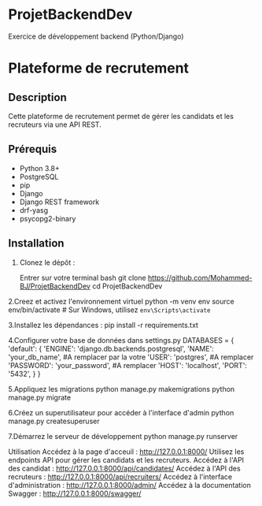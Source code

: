 # ProjetBackendDev
Exercice de développement backend (Python/Django)
# Plateforme de recrutement

## Description

Cette plateforme de recrutement permet de gérer les candidats et les recruteurs via une API REST.

## Prérequis

- Python 3.8+
- PostgreSQL
- pip
- Django
- Django REST framework
- drf-yasg
- psycopg2-binary

## Installation

1. Clonez le dépôt :

   Entrer sur votre terminal bash
   git clone https://github.com/Mohammed-BJ/ProjetBackendDev
   cd ProjetBackendDev

2.Creez et activez l'environnement virtuel
  python -m venv env
  source env/bin/activate  # Sur Windows, utilisez `env\Scripts\activate`

3.Installez les dépendances :
  pip install -r requirements.txt

4.Configurer votre base de données dans settings.py
  DATABASES = {
    'default': {
        'ENGINE': 'django.db.backends.postgresql',
        'NAME': 'your_db_name', #A remplacer par la votre
        'USER': 'postgres',  #A remplacer
        'PASSWORD': 'your_password', #A remplacer
        'HOST': 'localhost',
        'PORT': '5432',
    }
  }

5.Appliquez les migrations 
  python manage.py makemigrations
  python manage.py migrate

6.Créez un superutilisateur pour accéder à l'interface d'admin
  python manage.py createsuperuser

7.Démarrez le serveur de développement
  python manage.py runserver

Utilisation
Accédez à la page d'acceuil : http://127.0.0.1:8000/
Utilisez les endpoints API pour gérer les candidats et les recruteurs.
Accédez à l'API des candidat : http://127.0.0.1:8000/api/candidates/
Accédez à l'API des recruteurs : http://127.0.0.1:8000/api/recruiters/
Accédez à l'interface d'administration : http://127.0.0.1:8000/admin/
Accédez à la documentation Swagger : http://127.0.0.1:8000/swagger/

